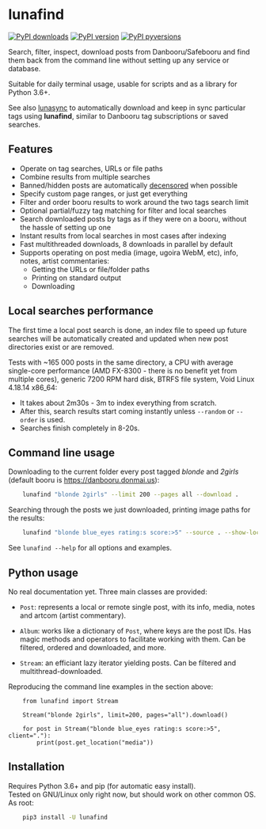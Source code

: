 # lunafind

[![PyPI downloads](http://pepy.tech/badge/lunafind)](
    http://pepy.tech/project/lunafind)
[![PyPI version](https://img.shields.io/pypi/v/lunafind.svg)](
    https://pypi.org/projects/lunafind)
[![PyPI pyversions](https://img.shields.io/pypi/pyversions/lunafind.svg)](
    https://pypi.python.org/pypi/lunafind)

Search, filter, inspect, download posts from Danbooru/Safebooru and find them
back from the command line without setting up any service or database.

Suitable for daily terminal usage, usable for scripts and as a library
for Python 3.6+.

See also [lunasync](https://github.com/mirukan/lunasync) to automatically
download and keep in sync particular tags using **lunafind**,
similar to Danbooru tag subscriptions or saved searches.

## Features

- Operate on tag searches, URLs or file paths
- Combine results from multiple searches
- Banned/hidden posts are automatically
  [decensored](https://github.com/mirukan/pydecensooru) when possible
- Specify custom page ranges, or just get everything
- Filter and order booru results to work around the two tags search limit
- Optional partial/fuzzy tag matching for filter and local searches
- Search downloaded posts by tags as if they were on a booru, without the
  hassle of setting up one
- Instant results from local searches in most cases after indexing
- Fast multithreaded downloads, 8 downloads in parallel by default
- Supports operating on post media (image, ugoira WebM, etc), info, notes,
  artist commentaries:
  - Getting the URLs or file/folder paths
  - Printing on standard output
  - Downloading

## Local searches performance

The first time a local post search is done, an index file to speed up future
searches will be automatically created and updated when new post directories
exist or are removed.

Tests with ~165 000 posts in the same directory,
a CPU with average single-core performance
(AMD FX-8300 - there is no benefit yet from multiple cores),
generic 7200 RPM hard disk, BTRFS file system, Void Linux 4.18.14 x86\_64:  
- It takes about 2m30s - 3m to index everything from scratch.  
- After this, search results start coming instantly unless `--random` or
  `--order` is used.  
- Searches finish completely in 8-20s.

## Command line usage

Downloading to the current folder every post tagged *blonde* and *2girls*
(default booru is <https://danbooru.donmai.us>):

```sh
    lunafind "blonde 2girls" --limit 200 --pages all --download .
```

Searching through the posts we just downloaded,
printing image paths for the results:

```sh
    lunafind "blonde blue_eyes rating:s score:>5" --source . --show-location media
```

See `lunafind --help` for all options and examples.

## Python usage

No real documentation yet. Three main classes are provided:

- `Post`: represents a local or remote single post, with its info, media, notes
          and artcom (artist commentary).

- `Album`: works like a dictionary of `Post`, where keys are the post IDs.
           Has magic methods and operators to facilitate working with them.
           Can be filtered, ordered and downloaded, and more.

- `Stream`: an efficiant lazy iterator yielding posts.
            Can be filtered and multithread-downloaded.

Reproducing the command line examples in the section above:

```python3
    from lunafind import Stream

    Stream("blonde 2girls", limit=200, pages="all").download()

    for post in Stream("blonde blue_eyes rating:s score:>5", client="."):
        print(post.get_location("media"))
```

## Installation

Requires Python 3.6+ and pip (for automatic easy install).  
Tested on GNU/Linux only right now, but should work on other common OS.  
As root:

```sh
    pip3 install -U lunafind
```
